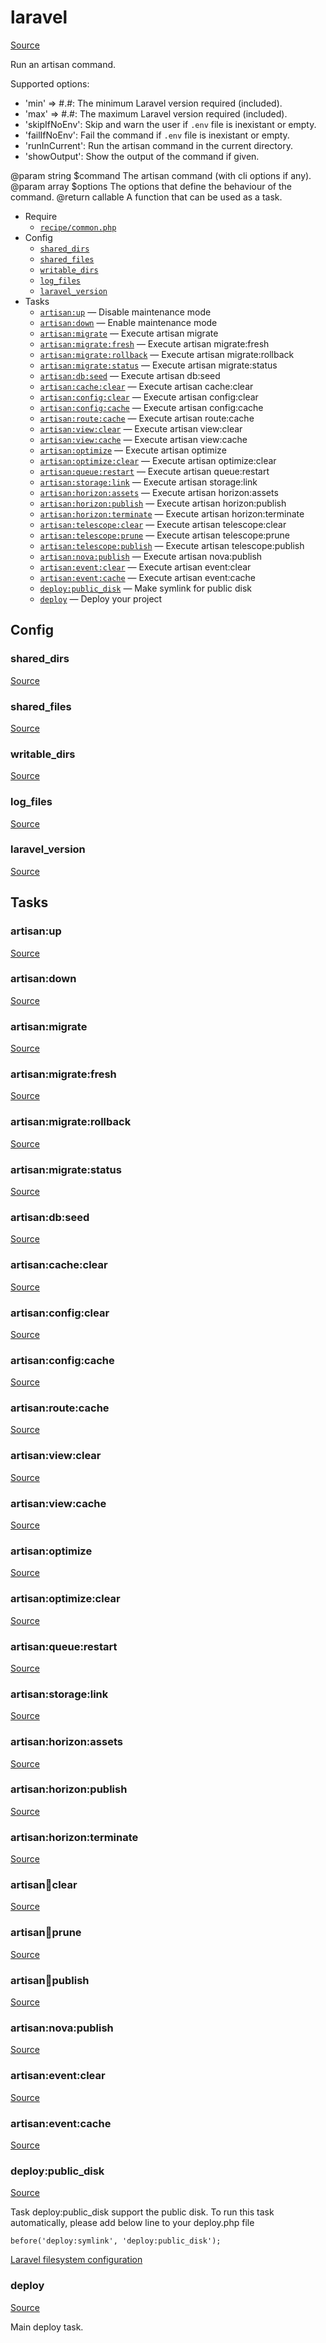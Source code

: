 <!-- DO NOT EDIT THIS FILE! -->
<!-- Instead edit recipe/laravel.php -->
<!-- Then run bin/docgen -->

# laravel

[Source](/recipe/laravel.php)


Run an artisan command.

Supported options:
- 'min' => #.#: The minimum Laravel version required (included).
- 'max' => #.#: The maximum Laravel version required (included).
- 'skipIfNoEnv': Skip and warn the user if `.env` file is inexistant or empty.
- 'failIfNoEnv': Fail the command if `.env` file is inexistant or empty.
- 'runInCurrent': Run the artisan command in the current directory.
- 'showOutput': Show the output of the command if given.

@param string $command The artisan command (with cli options if any).
@param array $options The options that define the behaviour of the command.
@return callable A function that can be used as a task.


* Require
  * [`recipe/common.php`](/docs/recipe/common.md)
* Config
  * [`shared_dirs`](#shared_dirs)
  * [`shared_files`](#shared_files)
  * [`writable_dirs`](#writable_dirs)
  * [`log_files`](#log_files)
  * [`laravel_version`](#laravel_version)
* Tasks
  * [`artisan:up`](#artisanup) — Disable maintenance mode
  * [`artisan:down`](#artisandown) — Enable maintenance mode
  * [`artisan:migrate`](#artisanmigrate) — Execute artisan migrate
  * [`artisan:migrate:fresh`](#artisanmigratefresh) — Execute artisan migrate:fresh
  * [`artisan:migrate:rollback`](#artisanmigraterollback) — Execute artisan migrate:rollback
  * [`artisan:migrate:status`](#artisanmigratestatus) — Execute artisan migrate:status
  * [`artisan:db:seed`](#artisandbseed) — Execute artisan db:seed
  * [`artisan:cache:clear`](#artisancacheclear) — Execute artisan cache:clear
  * [`artisan:config:clear`](#artisanconfigclear) — Execute artisan config:clear
  * [`artisan:config:cache`](#artisanconfigcache) — Execute artisan config:cache
  * [`artisan:route:cache`](#artisanroutecache) — Execute artisan route:cache
  * [`artisan:view:clear`](#artisanviewclear) — Execute artisan view:clear
  * [`artisan:view:cache`](#artisanviewcache) — Execute artisan view:cache
  * [`artisan:optimize`](#artisanoptimize) — Execute artisan optimize
  * [`artisan:optimize:clear`](#artisanoptimizeclear) — Execute artisan optimize:clear
  * [`artisan:queue:restart`](#artisanqueuerestart) — Execute artisan queue:restart
  * [`artisan:storage:link`](#artisanstoragelink) — Execute artisan storage:link
  * [`artisan:horizon:assets`](#artisanhorizonassets) — Execute artisan horizon:assets
  * [`artisan:horizon:publish`](#artisanhorizonpublish) — Execute artisan horizon:publish
  * [`artisan:horizon:terminate`](#artisanhorizonterminate) — Execute artisan horizon:terminate
  * [`artisan:telescope:clear`](#artisantelescopeclear) — Execute artisan telescope:clear
  * [`artisan:telescope:prune`](#artisantelescopeprune) — Execute artisan telescope:prune
  * [`artisan:telescope:publish`](#artisantelescopepublish) — Execute artisan telescope:publish
  * [`artisan:nova:publish`](#artisannovapublish) — Execute artisan nova:publish
  * [`artisan:event:clear`](#artisaneventclear) — Execute artisan event:clear
  * [`artisan:event:cache`](#artisaneventcache) — Execute artisan event:cache
  * [`deploy:public_disk`](#deploypublic_disk) — Make symlink for public disk
  * [`deploy`](#deploy) — Deploy your project

## Config
### shared_dirs
[Source](/recipe/laravel.php#L6)



### shared_files
[Source](/recipe/laravel.php#L7)



### writable_dirs
[Source](/recipe/laravel.php#L8)



### log_files
[Source](/recipe/laravel.php#L19)



### laravel_version
[Source](/recipe/laravel.php#L20)




## Tasks
### artisan:up
[Source](/recipe/laravel.php#L79)



### artisan:down
[Source](/recipe/laravel.php#L82)



### artisan:migrate
[Source](/recipe/laravel.php#L85)



### artisan:migrate:fresh
[Source](/recipe/laravel.php#L88)



### artisan:migrate:rollback
[Source](/recipe/laravel.php#L91)



### artisan:migrate:status
[Source](/recipe/laravel.php#L94)



### artisan:db:seed
[Source](/recipe/laravel.php#L97)



### artisan:cache:clear
[Source](/recipe/laravel.php#L100)



### artisan:config:clear
[Source](/recipe/laravel.php#L103)



### artisan:config:cache
[Source](/recipe/laravel.php#L106)



### artisan:route:cache
[Source](/recipe/laravel.php#L109)



### artisan:view:clear
[Source](/recipe/laravel.php#L112)



### artisan:view:cache
[Source](/recipe/laravel.php#L115)



### artisan:optimize
[Source](/recipe/laravel.php#L118)



### artisan:optimize:clear
[Source](/recipe/laravel.php#L121)



### artisan:queue:restart
[Source](/recipe/laravel.php#L124)



### artisan:storage:link
[Source](/recipe/laravel.php#L127)



### artisan:horizon:assets
[Source](/recipe/laravel.php#L130)



### artisan:horizon:publish
[Source](/recipe/laravel.php#L133)



### artisan:horizon:terminate
[Source](/recipe/laravel.php#L136)



### artisan:telescope:clear
[Source](/recipe/laravel.php#L139)



### artisan:telescope:prune
[Source](/recipe/laravel.php#L142)



### artisan:telescope:publish
[Source](/recipe/laravel.php#L145)



### artisan:nova:publish
[Source](/recipe/laravel.php#L148)



### artisan:event:clear
[Source](/recipe/laravel.php#L151)



### artisan:event:cache
[Source](/recipe/laravel.php#L154)



### deploy:public_disk
[Source](/recipe/laravel.php#L165)

Task deploy:public_disk support the public disk.
To run this task automatically, please add below line to your deploy.php file

    before('deploy:symlink', 'deploy:public_disk');

[Laravel filesystem configuration](https://laravel.com/docs/5.2/filesystem#configuration)

### deploy
[Source](/recipe/laravel.php#L180)

Main deploy task.

